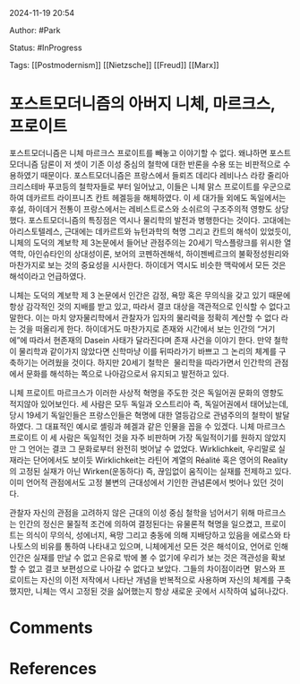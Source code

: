 2024-11-19 20:54

Author: #Park

Status: #InProgress  

Tags: [[Postmodernism]] [[Nietzsche]] [[Freud]] [[Marx]]



# 포스트모더니즘의 아버지 니체,  마르크스,  프로이트 

포스트모더니즘은 니체 마르크스 프로이트를 빼놓고 이야기할 수 없다. 왜냐하면 포스트모더니즘 담론이 저 셋이 기존 이성 중심의 철학에 대한 반론을 수용 또는 비판적으로 수용하였기 때문이다. 포스트모더니즘은 프랑스에서 들뢰즈 데리다 레비나스 라캉 줄리아크리스테바 푸코등의 철학자들로 부터 일어났고, 이들은 니체 맑스 프로이트를 우군으로 하여 데카르트 라이프니츠 칸트 헤겔등을 해체하였다. 이 세 대가들 외에도 독일에서는 후설, 하이데거 전통이 프랑스에서는 레비스트로스와 소쉬르의 구조주의적 영향도 상당했다. 포스트모더니즘의 특징점은 역시나 물리학의 발전과 병행한다는 것이다. 고대에는 아리스토텔레스, 근대에는 데카르트와 뉴턴과학의 혁명 그리고 칸트의 해석이 있었듯이, 니체의 도덕의 계보학 제 3논문에서 들어난 관점주의는 20세기 막스플랑크를 위시한 열역학, 아인슈타인의 상대성이론, 보어의 코펜하겐해석, 하이젠베르크의 불확정성원리와 마찬가지로 보는 것의 중요성을 시사한다. 하이데거 역시도 비슷한 맥락에서 모든 것은 해석이라고 언급하였다. 

니체는 도덕의 계보학 제 3 논문에서 인간은 감정, 욕망 혹은 무의식을 갖고 있기 때문에 항상 감각적인 것의 지배를 받고 있고, 따라서 결코 대상을 객관적으로 인식할 수 없다고 말한다. 이는 마치 양자물리학에서 관찰자가 입자의 물리력을 정확히 계산할 수 없다 라는 것을 떠올리게 한다. 하이데거도 마찬가지로 존재와 시간에서 보는 인간의 “거기에”에 따라서 현존재의 Dasein 사태가 달라진다며 존재 사건을 이야기 한다. 만약 철학이 물리학과 같이가지 않았다면 신학마냥 이를 뒤따라가기 바쁘고 그 논리의 체계를 구축하기는 어려웠을 것이다. 하지만 20세기 철학은  물리학을 따라가면서 인간학의 관점에서 문화를 해석하는 쪽으로 나아감으로서 유지되고 발전하고 있다.

니체 프로이트 마르크스가 이러한 사상적 혁명을 주도한 것은 독일어권 문화의 영향도 적지않아 있어보인다. 세 사람은 모두 독일과 오스트리아 즉, 독일어권에서 태어났는데, 당시 19세기 독일인들은 프랑스인들은 혁명에 대한 열등감으로 관념주의의 철학이 발달하였다. 그 대표적인 예시로 셸링과 헤겔과 같은 인물을 꼽을 수 있겠다. 니체 마르크스 프로이트 이 세 사람은 독일적인 것을 자주 비판하며 가장 독일적이기를 원하지 않았지만 그 언어는 결코 그 문화로부터 완전히 벗어날 수 없었다. Wirklichkeit, 우리말로 실재라는 단어에서도 보이듯 Wirklichkeit는 라틴어 계열의 Réalité 혹은 영어의 Reality의 고정된 실재가 아닌 Wirken(운동하다) 즉, 끊임없이 움직이는 실재를 전제하고 있다. 이미 언어적 관점에서도 고정 불변의 근대성에서 기인한 관념론에서 벗어나 있던 것이다.

관찰자 자신의 관점을 고려하지 않은 근대의 이성 중심 철학을 넘어서기 위해 마르크스는 인간의 정신은 물질적 조건에 의하여 결정된다는 유물론적 혁명을 일으켰고, 프로이트는 의식이 무의식, 성에너지, 욕망 그리고 충동에 의해 지배당하고 있음을 에로스와 타나토스의 비유를 통하여 나타내고 있으며, 니체에게선 모든 것은 해석이요, 언어로 인해 인간은 실재를 만날 수 없고 은유로 밖에 볼 수 없기에 우리가 보는 것은 객관성을 확보할 수 없고 결코 보편성으로 나아갈 수 없다고 보았다. 그들의 차이점이라면  맑스와 프로이트는 자신의 이전 저작에서 나타난 개념을 반복적으로 사용하며 자신의 체계를 구축했지만, 니체는 역시 고정된 것을 싫어했는지 항상 새로운 곳에서 시작하여 넓혀나갔다.

# Comments #



# References
